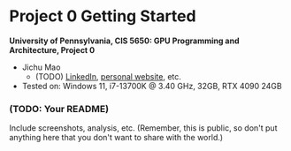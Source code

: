 Project 0 Getting Started
====================

**University of Pennsylvania, CIS 5650: GPU Programming and Architecture, Project 0**

* Jichu Mao
  * (TODO) [LinkedIn](https://www.linkedin.com/in/jichu-mao-a3a980226/), [personal website](https://jichu.art/), etc.
* Tested on: Windows 11,  i7-13700K @ 3.40 GHz, 32GB, RTX 4090 24GB

### (TODO: Your README)

Include screenshots, analysis, etc. (Remember, this is public, so don't put
anything here that you don't want to share with the world.)

